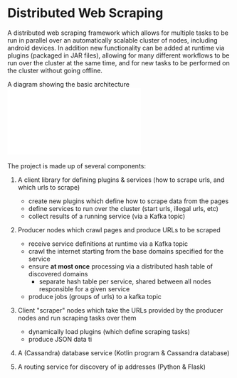 # Distributed Web Scraping

A distributed web scraping framework which allows for multiple tasks to be 
run in parallel over an automatically scalable cluster of nodes, including android devices.
In addition new functionality can be added at runtime via plugins (packaged in JAR files), allowing for 
many different workflows to be run over the cluster at the same time, and for new tasks to be performed 
on the cluster without going offline.

A diagram showing the basic architecture ![here](docs/kafka_archetecture.pdf "Architecture Diagram")

The project is made up of several components:

1. A client library for defining plugins & services (how to scrape urls, and which urls to scrape)
	- create new plugins which define how to scrape data from the pages
	- define services to run over the cluster (start urls, illegal urls, etc)
	- collect results of a running service (via a Kafka topic)
2. Producer nodes which crawl pages and produce URLs to be scraped
	- receive service definitions at runtime via a Kafka topic 
	- crawl the internet starting from the base domains specified for the service
	- ensure **at most once** processing via a distributed hash table of discovered domains
		- separate hash table per service, shared between all nodes responsible for a given service
	- produce jobs (groups of urls) to a kafka topic

3. Client "scraper" nodes which take the URLs provided by the producer nodes and run scraping tasks over them
   	- dynamically load plugins (which define scraping tasks) 
	- produce JSON data ti 
3. A (Cassandra) database service (Kotlin program & Cassandra database)
4. A routing service for discovery of ip addresses (Python & Flask)

